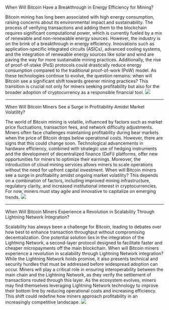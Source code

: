When Will Bitcoin Have a Breakthrough in Energy Efficiency for Mining?  

Bitcoin mining has long been associated with high energy consumption, raising concerns about its environmental impact and sustainability. The process of verifying transactions and adding them to the blockchain requires significant computational power, which is currently fueled by a mix of renewable and non-renewable energy sources. However, the industry is on the brink of a breakthrough in energy efficiency. Innovations such as application-specific integrated circuits (ASICs), advanced cooling systems, and the integration of renewable energy sources like solar and wind are paving the way for more sustainable mining practices. Additionally, the rise of proof-of-stake (PoS) protocols could drastically reduce energy consumption compared to the traditional proof-of-work (PoW) model. As these technologies continue to evolve, the question remains: when will Bitcoin see a significant shift towards greener mining practices? This transition is crucial not only for miners seeking profitability but also for the broader adoption of cryptocurrency as a responsible financial tool. ![](https://github.com/user-attachments/assets/3be06921-4469-491d-bd37-5f14c53422b7)  

---

When Will Bitcoin Miners See a Surge in Profitability Amidst Market Volatility?  

The world of Bitcoin mining is volatile, influenced by factors such as market price fluctuations, transaction fees, and network difficulty adjustments. Miners often face challenges maintaining profitability during bear markets when the price of Bitcoin drops below operational costs. However, there are signs that this could change soon. Technological advancements in hardware efficiency, combined with strategic use of hedging instruments and the development of decentralized finance (DeFi) platforms, offer new opportunities for miners to optimize their earnings. Moreover, the introduction of cloud mining services allows miners to scale operations without the need for upfront capital investment. When will Bitcoin miners see a surge in profitability amidst ongoing market volatility? This depends on a combination of factors, including improved mining infrastructure, regulatory clarity, and increased institutional interest in cryptocurrencies. For now, miners must stay agile and innovative to capitalize on emerging trends. ![](https://github.com/user-attachments/assets/3be06921-4469-491d-bd37-5f14c53422b7)  

--- 

When Will Bitcoin Miners Experience a Revolution in Scalability Through Lightning Network Integration?  

Scalability has always been a challenge for Bitcoin, leading to debates over how best to enhance transaction throughput without compromising decentralization. One potential solution lies in the integration of the Lightning Network, a second-layer protocol designed to facilitate faster and cheaper micropayments off the main blockchain. When will Bitcoin miners experience a revolution in scalability through Lightning Network integration? While the Lightning Network holds promise, it also presents technical and security hurdles that must be addressed before widespread adoption can occur. Miners will play a critical role in ensuring interoperability between the main chain and the Lightning Network, as they verify the settlement of transactions routed through this layer. As the ecosystem evolves, miners may find themselves leveraging Lightning Network technology to improve their bottom line by reducing operational costs and increasing efficiency. This shift could redefine how miners approach profitability in an increasingly competitive landscape. ![](https://github.com/user-attachments/assets/3be06921-4469-491d-bd37-5f14c53422b7)